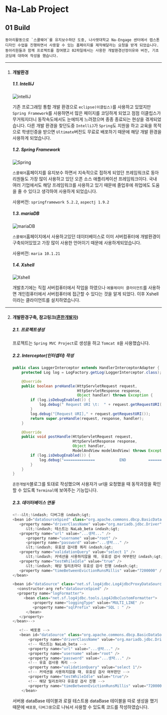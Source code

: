 # Na-Lab Project

## 01 Build



```
동아리활동으로 `스쿨웨어`를 유지보수하던 도중, 나사렛대학교 Na-Engage 센터에서 캡스톤디자인 수업을 진행하면서 사용할 수 있는 홈페이지를 제작해달라는 요청을 받게 되었습니다.
동아리원들과 함께 프로젝트를 참여했고 02파일에서는 사용한 개발환경선정이유와 버전, 기초코딩에 대하여 작성을 했습니다.
```



---

1. #### 개발환경

   ##### 1.1. IntelliJ

   ![intelliJ](https://upload.wikimedia.org/wikipedia/commons/thumb/d/d5/IntelliJ_IDEA_Logo.svg/64px-IntelliJ_IDEA_Logo.svg.png)

   기존 프로그래밍 통합 개발 환경으로 `eclipse(이클립스)`를 사용하고 있었지만 `Spring Framework`를 사용하면서 많은 페이지를 코딩하게 되었고 점점 이클립스가 무거워지더니 동작속도에서도 눈에띄게 느려졌으며 종종 종료되는 현상을 겪게되었습니다. 다른 개발 환경을 찾던도중 `IntelliJ`가 `Spring`도 지원을 하고 교육을 목적으로 학생인증을 받으면 `Ultimate`버전도 무료로 배포하기 때문에 해당 개발 환경을 사용하게 되었습니다.

   

   ##### 1.2. Spring Framework

   ![Spring](https://upload.wikimedia.org/wikipedia/commons/thumb/4/44/Spring_Framework_Logo_2018.svg/200px-Spring_Framework_Logo_2018.svg.png)

   `스쿨웨어`홈페이지를 유지보수 하면서 지속적으로 접하게 되었던 프레임워크로 동아리원들도 가장 많이 사용하고 있던 오픈 소스 애플리케이션 프레임워크이다. 국내 여러 기업에서도 해당 프레임워크를 사용하고 있기 때문에 졸업후에 취업에도 도움을 줄 수 있다고 생각하여 사용하게 되었습니다.

   

   사용버전: `springframework 5.2.2`, `aspectj 1.9.2`

   

   ##### 1.3. mariaDB

   ![mariaDB](https://upload.wikimedia.org/wikipedia/commons/thumb/c/c9/MariaDB_Logo.png/220px-MariaDB_Logo.png)

   `스쿨웨어`홈페이지에서 사용하고있던 데이터베이스로 이미 서버컴퓨터에 개발환경이 구축되어있었고 가장 많이 사용한 언어이기 때문에 사용하게되었습니다.

   

   사용버전: `maria 10.1.21`

   

   ##### 1.4. Xshell

   ![Xshell](https://upload.wikimedia.org/wikipedia/commons/thumb/6/6d/Xshell_6_logo.png/64px-Xshell_6_logo.png)

   개발초기에는 직접 서버컴퓨터에서 작업을 하였으나 `에뮬레이터 클라이언트`를 사용하면 개인컴퓨터에서 서버컴퓨터에 접근할 수 있다는 것을 알게 되었다. 이후 Xshell이라는 클라이언트를 설치하였습니다.

   

---

2. #### 개발환경구축, 참고링크([흔한개발자](Https://addio3305.tistory.com/category/Spring))

   ##### 2.1. 프로젝트생성

   프로젝트는 `Spring MVC Project`로 생성을 하고 `Tomcat 8`을 사용했습니다.

   

   ##### 2.2. Interceptor(인터셉터) 작성

   ```java
   public class LoggerInterceptor extends HandlerInterceptorAdapter {
       protected Log log = LogFactory.getLog(LoggerInterceptor.class);
   
       @Override
       public boolean preHandle(HttpServletRequest request,
                                HttpServletResponse response,
                                Object handler) throws Exception {
           if (log.isDebugEnabled()) {
               log.debug(" Request URI \t:  " + request.getRequestURI());
           }
           log.debug("[Request URI]," + request.getRequestURI());
           return super.preHandle(request, response, handler);
       }
   
       @Override
       public void postHandle(HttpServletRequest request,
                              HttpServletResponse response,
                              Object handler,
                              ModelAndView modelAndView) throws Exception {
           if (log.isDebugEnabled()) {
               log.debug("==============           END          ===============\n");
           }
       }
   }
   ```

   `흔한개발자`블로그를 토대로 작성했으며 사용자가 url을 요청했을 때 동작과정을 확인할 수 있도록 `Terminal`에 보여주는 기능입니다.

   

   ##### 2.3. 데이터베이스 연동

   ```java
   <!--&lt;!&ndash; 디버그용 &ndash;&gt;
   <bean id="dataSourceSpied" class="org.apache.commons.dbcp.BasicDataSource">
      <property name="driverClassName" value="org.mariadb.jdbc.Driver" />
         &lt;!&ndash; 테스트는 NaLab_beta &ndash;&gt;
      <property name="url" value="...생략..." />
         <property name="username" value="root" />
         <property name="password" value="...생략..." />
         &lt;!&ndash; 유효성 검사용 쿼리 &ndash;&gt;
      <property name="validationQuery" value="select 1" />
         &lt;!&ndash; 커넥션을 사용하지않을 때, 유효성 검사 여부판단 &ndash;&gt;
      <property name="testWhileIdle" value="true" />
         &lt;!&ndash; 해당 밀리초마다 유효성 검사 진행 &ndash;&gt;
      <property name="timeBetweenEvictionRunsMillis" value="7200000" />
   </bean>
   
   <bean id="dataSource" class="net.sf.log4jdbc.Log4jdbcProxyDataSource">
     <constructor-arg ref="dataSourceSpied" />
     <property name="logFormatter">
        <bean class="net.sf.log4jdbc.tools.Log4JdbcCustomFormatter">
            <property name="loggingType" value="MULTI_LINE" />
            <property name="sqlPrefix" value="SQL : " />
         </bean>
      </property>
   </bean>-->
   
      <!-- 배포용 -->
      <bean id="dataSource" class="org.apache.commons.dbcp.BasicDataSource" destroy-method="close">
          <property name="driverClassName" value="org.mariadb.jdbc.Driver" />
          <!-- 테스트는 NaLab_beta -->
          <property name="url" value="...생략..." />
          <property name="username" value="root" />
          <property name="password" value="...생략..." />
          <!-- 유효 검사용 쿼리 -->
          <property name="validationQuery" value="select 1"/>
          <!-- 커넥션을 사용하지않을 때, 유효성 검사 여부판단 -->
          <property name="testWhileIdle" value="true"/>
          <!-- 해당 밀리초마다 유효성 검사 진행 -->
          <property name="timeBetweenEvictionRunsMillis" value="7200000"/>
       </bean>
   ```

   서버용 dataBase 테이블과 로컬 테스트용 dataBase 테이블을 따로 생성을 했기 때문에 `배포용`, `디버그용`으로 나눠서 사용할 수 있도록 코드를 작성하였습니다.

   
